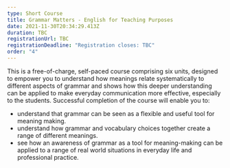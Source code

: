 ```yaml
---
type: Short Course
title: Grammar Matters - English for Teaching Purposes
date: 2021-11-30T20:34:29.413Z
duration: TBC
registrationUrl: TBC
registrationDeadline: "Registration closes: TBC"
order: "4"
---
```

This is a free-of-charge, self-paced course comprising six units, designed to empower you to understand how meanings relate systematically to different aspects of grammar and shows how this deeper understanding can be applied to make everyday communication more effective, especially to the students. Successful completion of the course will enable you to:

* understand that grammar can be seen as a flexible and useful tool for meaning making.
* understand how grammar and vocabulary choices together create a range of different meanings.
* see how an awareness of grammar as a tool for meaning-making can be applied to a range of real world situations in everyday life and professional practice.